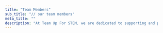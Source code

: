 ```yaml
---
title: "Team Members"
sub_title: "// our team members"
meta_title: ""
description: "At Team Up For STEM, we are dedicated to supporting and promoting student participation in robotics, computer science, mathematics, and science competitions. Our mission is to provide resources, mentorship, and opportunities that inspire creativity, critical thinking, and innovation for the next generation of STEM leaders."
---
```

